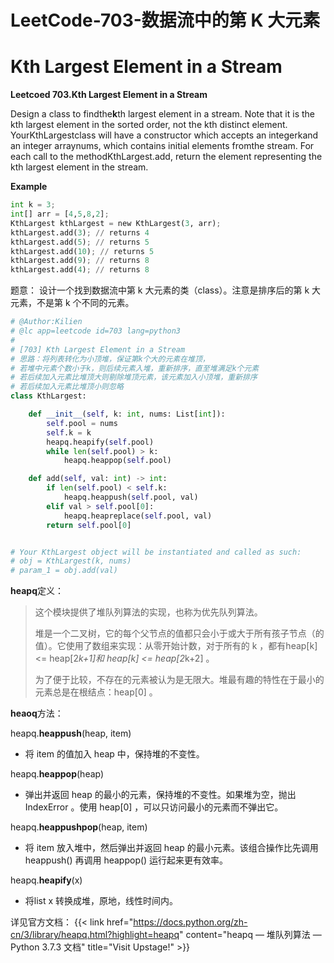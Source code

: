 # LeetCode-703-数据流中的第 K 大元素


# Kth Largest Element in a Stream
**Leetcoed 703.Kth Largest Element in a Stream**

Design a class to findthe**k**th largest element in a stream. Note that it is the kth largest element in the sorted order, not the kth distinct element.
YourKthLargestclass will have a constructor which accepts an integerkand an integer arraynums, which contains initial elements fromthe stream. For each call to the methodKthLargest.add, return the element representing the kth largest element in the stream.

**Example**
```python
int k = 3;
int[] arr = [4,5,8,2];
KthLargest kthLargest = new KthLargest(3, arr);
kthLargest.add(3); // returns 4
kthLargest.add(5); // returns 5
kthLargest.add(10); // returns 5
kthLargest.add(9); // returns 8
kthLargest.add(4); // returns 8
```

题意：
设计一个找到数据流中第 k 大元素的类（class）。注意是排序后的第 k 大元素，不是第 k 个不同的元素。

```Python
# @Author:Kilien
# @lc app=leetcode id=703 lang=python3
#
# [703] Kth Largest Element in a Stream
# 思路：将列表转化为小顶堆，保证第k个大的元素在堆顶，
# 若堆中元素个数小于k，则后续元素入堆，重新排序，直至堆满足k个元素
# 若后续加入元素比堆顶大则剔除堆顶元素，该元素加入小顶堆，重新排序
# 若后续加入元素比堆顶小则忽略
class KthLargest:

    def __init__(self, k: int, nums: List[int]):
        self.pool = nums
        self.k = k
        heapq.heapify(self.pool)
        while len(self.pool) > k:
            heapq.heappop(self.pool)

    def add(self, val: int) -> int:
        if len(self.pool) < self.k:
            heapq.heappush(self.pool, val)
        elif val > self.pool[0]:
            heapq.heapreplace(self.pool, val)
        return self.pool[0]


# Your KthLargest object will be instantiated and called as such:
# obj = KthLargest(k, nums)
# param_1 = obj.add(val)
```

**heapq**定义：
> 这个模块提供了堆队列算法的实现，也称为优先队列算法。
> 
> 堆是一个二叉树，它的每个父节点的值都只会小于或大于所有孩子节点（的值）。它使用了数组来实现：从零开始计数，对于所有的 k ，都有heap[k] <= heap[2*k+1]和 heap[k] <= heap[2*k+2] 。
> 
> 为了便于比较，不存在的元素被认为是无限大。堆最有趣的特性在于最小的元素总是在根结点：heap[0] 。


**heaoq**方法：

heapq.**heappush**(heap, item)
* 将 item 的值加入 heap 中，保持堆的不变性。

heapq.**heappop**(heap)
* 弹出并返回 heap 的最小的元素，保持堆的不变性。如果堆为空，抛出 IndexError 。使用 heap[0] ，可以只访问最小的元素而不弹出它。

heapq.**heappushpop**(heap, item)
* 将 item 放入堆中，然后弹出并返回 heap 的最小元素。该组合操作比先调用  heappush() 再调用 heappop() 运行起来更有效率。

heapq.**heapify**(x)
* 将list x 转换成堆，原地，线性时间内。

详见官方文档：
{{< link href="https://docs.python.org/zh-cn/3/library/heapq.html?highlight=heapq" content="heapq — 堆队列算法 — Python 3.7.3 文档" title="Visit Upstage!" >}}





